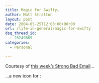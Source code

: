 ```yaml
---
title: Magic for Swifty…
author: Matt Stratton
layout: post
date: 2004-05-25T12:03:00+00:00
url: /life-in-general/magic-for-swifty
dsq_thread_id:
  - 28249669
categories:
  - Personal

---
```

Courtesy of <a href="http://www.homestarrunner.com/sbemail104.html" target="_blank">this week&#8217;s Strong Bad Email</a>&#8230;

&#8230;a new icon for :